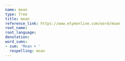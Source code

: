 ```yaml
---
name: moan
type: free
title: moan
reference_link: https://www.etymonline.com/word/moan
root_name: 
root_language: 
denotation: 
word_sums:
- sum: 'Moan + '
  respelling: moan
---
```


